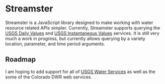 # Streamster

Streamster is a JavaScript library designed to make working with water resource related APIs simpler. Currently, Streamster supports querying the [USGS Daily Values](https://waterservices.usgs.gov/rest/DV-Test-Tool.html) and [USGS Instantaneous Values](https://waterservices.usgs.gov/rest/IV-Test-Tool.html) services. It is still very much a work in progress, but currently allows querying by a variety location, parameter, and time period arguments.

## Roadmap
I am hoping to add support for all of [USGS Water Services](https://waterservices.usgs.gov) as well as the some of the Colorado DWR web services.
